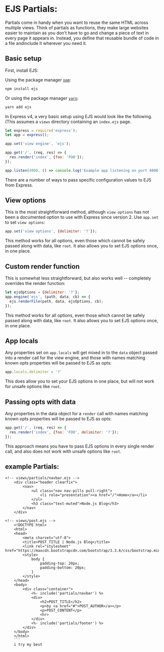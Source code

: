 # EJS Partials:
Partials come in handy when you want to reuse the same HTML across multiple views. Think of partials as functions, they make large websites easier to maintain as you don’t have to go and change a piece of text in every page it appears in. Instead, you define that reusable bundle of code in a file andinclude it wherever you need it.
## Basic setup

First, install EJS:

Using the package manager [`npm`](https://npmjs.com):
```sh
npm install ejs
```

Or using the package manager [`yarn`](https://yarnpkg.com):
```sh
yarn add ejs
```

In Express v4, a very basic setup using EJS would look like the following. (This assumes a `views` directory containing an `index.ejs` page.

```javascript
let express = require('express');
let app = express();

app.set('view engine', 'ejs');

app.get('/', (req, res) => {
  res.render('index', {foo: 'FOO'});
});

app.listen(4000, () => console.log('Example app listening on port 4000!'));
```

There are a number of ways to pass specific configuration values to EJS from Express.

## View options

This is the most straightforward method, although `view options` has not been a documented option to use with Express since version 2. Use `app.set` to set `view options`:

```javascript
app.set('view options', {delimiter: '?'});
```
This method works for all options, even those which cannot be safely passed along with data, like `root`. It also allows you to set EJS options once, in one place.

## Custom render function

This is somewhat less straightforward, but also works well -- completely overrides the render function:

```javascript
let ejsOptions = {delimiter: '?'};
app.engine('ejs', (path, data, cb) => {
  ejs.renderFile(path, data, ejsOptions, cb);
});
```
This method works for all options, even those which cannot be safely passed along with data, like `root`. It also allows you to set EJS options once, in one place.

## App locals

Any properties set on `app.locals` will get mixed in to the `data` object passed into a render call for the view engine, and those with names matching known opts properties will be passed to EJS as opts:

```javascript
app.locals.delimiter = '?'
```
This does allow you to set your EJS options in one place, but will not work for unsafe options like `root`.

## Passing opts with data

Any properties in the data object for a `render` call with names matching known opts properties will be passed to EJS as opts:

```javascript
app.get('/', (req, res) => {
  res.render('index', {foo: 'FOO', delimiter: '?'});
});
```
This approach means you have to pass EJS options in every single render call, and also does not work with unsafe options like `root`.

## example Partials:
```
<!-- views/partials/navbar.ejs -->
    <div class="header clearfix">
        <nav>
            <ul class="nav nav-pills pull-right">
                <li role="presentation"><a href="/">Home</a></li>
            </ul>
            <h3 class="text-muted">Node.js Blog</h3>
        </nav>
    </div>
```
```
<!-- views/post.ejs -->
    <!DOCTYPE html>
    <html>
    <head>
        <meta charset="utf-8">
        <title>POST_TITLE | Node.js Blog</title>
        <link rel="stylesheet" href="https://maxcdn.bootstrapcdn.com/bootstrap/3.3.6/css/bootstrap.min.css">
        <style>
            body {
                padding-top: 20px;
                padding-bottom: 20px;
            }
        </style>
    </head>
    <body>
        <div class="container">
            <%- include('partials/navbar') %>
            <div>
                <h2>POST_TITLE</h2>
                <p>by <a href="#">POST_AUTHOR</a></p>
                <p>POST_CONTENT</p>
                <hr>
            </div>
            <%- include('partials/footer') %>
        </div>
    </body>
    </html>
    ```
    i try my best
